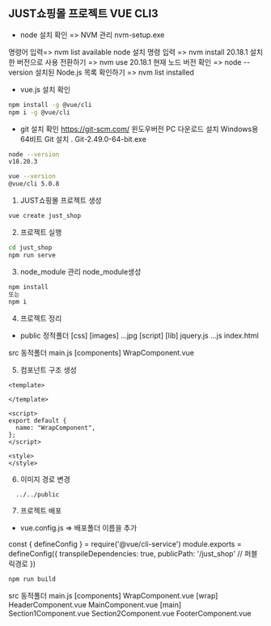 ## JUST쇼핑몰 프로젝트 VUE CLI3
- node 설치 확인 => NVM 관리
nvm-setup.exe

명령어 입력=> nvm list available
node 설치  명령 입력 => nvm install 20.18.1
설치한 버전으로 사용 전환하기 => nvm use 20.18.1
현재 노드 버전 확인 => node --version
설치된 Node.js 목록 확인하기 => nvm list installed

- vue.js 설치 확인
```bash
npm install -g @vue/cli
npm i -g @vue/cli
```
- git 설치 확인
  https://git-scm.com/
  윈도우버전 PC 다운로드 설치
  Windows용 64비트 Git 설치 .
  Git-2.49.0-64-bit.exe

```bash
node --version
v18.20.3

vue --version
@vue/cli 5.0.8
```
1. JUST쇼핑몰 프로젝트 생성
```bash
vue create just_shop
```
2. 프로젝트 실행
```bash
cd just_shop
npm run serve
```

3. node_module 관리
node_module생성
```bash
npm install
또는
npm i
```
4. 프로젝트 정리
- public 정적폴더
  [css]
  [images]
    ...jpg
  [script]
  [lib]
    jquery.js
    ...js
  index.html

src 동적폴더
  main.js
  [components]
  WrapComponent.vue

5. 컴포넌트 구조 생성
```vue
<template>

</template>

<script>
export default {
  name: "WrapComponent",
};
</script>

<style>
</style>

```

6. 이미지 경로 변경
```vue
  ../../public
```

7. 프로젝트 배포
- vue.config.js => 배포폴더 이름을 추가

const { defineConfig } = require('@vue/cli-service')
module.exports = defineConfig({
  transpileDependencies: true,
  publicPath: '/just_shop'     // 퍼블릭경로
})

```bash
npm run build

```

<!-- 2단계 -->
src 동적폴더
  main.js
  [components]
  WrapComponent.vue
  [wrap]
    HeaderComponent.vue
    MainComponent.vue
    [main]
      Section1Component.vue
      Section2Component.vue
    FooterComponent.vue
